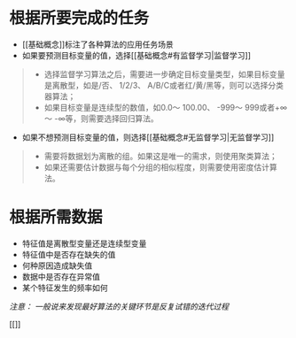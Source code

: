 # 根据所要完成的任务
+ [[基础概念]]标注了各种算法的应用任务场景
+ 如果要预测目标变量的值，选择[[基础概念#有监督学习|监督学习]]
> + 选择监督学习算法之后，需要进一步确定目标变量类型，如果目标变量是离散型，如是/否、 1/2/3、 A/B/C或者红/黄/黑等，则可以选择分类器算法；
>  + 如果目标变量是连续型的数值，如0.0～ 100.00、 -999～ 999或者+∞～ -∞等，则需要选择回归算法。   
+ 如果不想预测目标变量的值，则选择[[基础概念#无监督学习|无监督学习]]
> +    需要将数据划为离散的组。如果这是唯一的需求，则使用聚类算法；
> +    如果还需要估计数据与每个分组的相似程度，则需要使用密度估计算法。
# 根据所需数据
+    特征值是离散型变量还是连续型变量
+    特征值中是否存在缺失的值
+    何种原因造成缺失值
+    数据中是否存在异常值
+    某个特征发生的频率如何

_注意：   一般说来发现最好算法的关键环节是反复试错的迭代过程_



[[]]